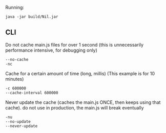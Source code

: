 Running:
```shell
java -jar build/Nil.jar
```


## CLI

Do not cache main.js files for over 1 second (this is unnecessarily performance intensive, for debugging only)
```shell
--no-cache
-nc
```


Cache for a certain amount of time (long, millis) (This example is for 10 minutes)
```shell
-c 600000
--cache-interval 600000
```


Never update the cache (caches the main.js ONCE, then keeps using that cache). do not use in production, the main.js will break eventually
```shell
-nu
--no-update
--never-update
```